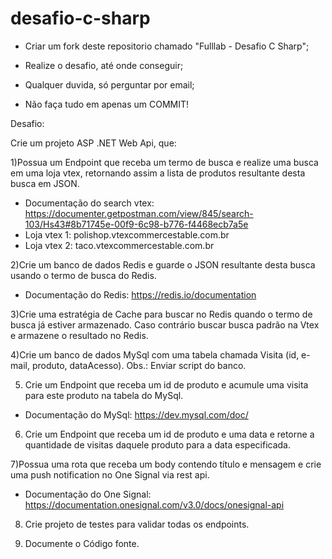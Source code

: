 # desafio-c-sharp

- Criar um fork deste repositorio chamado "Fulllab - Desafio C Sharp";

- Realize o desafio, até onde conseguir;

- Qualquer duvida, só perguntar por email;

- Não faça tudo em apenas um COMMIT!

Desafio:

Crie um projeto ASP .NET Web Api, que:

1)Possua um Endpoint que receba um termo de busca e realize uma busca em uma loja vtex, retornando assim a lista de produtos resultante desta busca em JSON.

 - Documentação do search vtex: https://documenter.getpostman.com/view/845/search-103/Hs43#8b71745e-00f9-6c98-b776-f4468ecb7a5e
 - Loja vtex 1: polishop.vtexcommercestable.com.br
 - Loja vtex 2: taco.vtexcommercestable.com.br

2)Crie um banco de dados Redis e guarde o JSON resultante desta busca usando o termo de busca do Redis.
 - Documentação do Redis: https://redis.io/documentation

3)Crie uma estratégia de Cache para buscar no Redis quando o termo de busca já estiver armazenado. Caso contrário buscar busca padrão na Vtex e armazene o resultado no Redis.

4)Crie um banco de dados MySql com uma tabela chamada Visita (id, e-mail, produto, dataAcesso). Obs.: Enviar script do banco.


5) Crie um Endpoint que receba um id de produto e acumule uma visita para este produto na tabela do MySql.

 - Documentação do MySql: https://dev.mysql.com/doc/


6) Crie um Endpoint que receba um id de produto e uma data e retorne a quantidade de visitas daquele produto para a data especificada.


7)Possua uma rota que receba um body contendo título e mensagem e crie uma push notification no One Signal via rest api.

 - Documentação do One Signal: https://documentation.onesignal.com/v3.0/docs/onesignal-api

8) Crie projeto de testes para validar todas os endpoints.

9) Documente o Código fonte.
